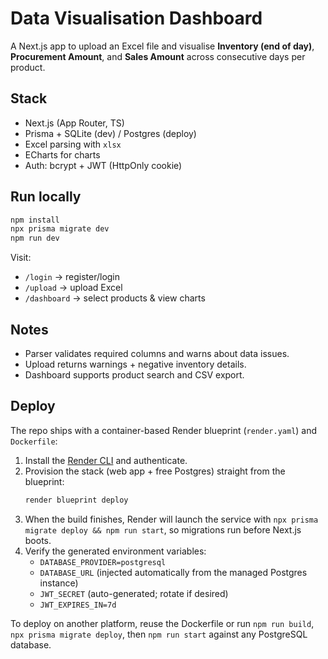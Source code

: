 ﻿# Data Visualisation Dashboard

A Next.js app to upload an Excel file and visualise **Inventory (end of day)**, **Procurement Amount**, and **Sales Amount** across consecutive days per product.

## Stack
- Next.js (App Router, TS)
- Prisma + SQLite (dev) / Postgres (deploy)
- Excel parsing with `xlsx`
- ECharts for charts
- Auth: bcrypt + JWT (HttpOnly cookie)

## Run locally
```bash
npm install
npx prisma migrate dev
npm run dev
```

Visit:

* `/login` -> register/login
* `/upload` -> upload Excel
* `/dashboard` -> select products & view charts

## Notes

* Parser validates required columns and warns about data issues.
* Upload returns warnings + negative inventory details.
* Dashboard supports product search and CSV export.

## Deploy

The repo ships with a container-based Render blueprint (`render.yaml`) and `Dockerfile`:

1. Install the [Render CLI](https://render.com/docs/blueprint-spec) and authenticate.
2. Provision the stack (web app + free Postgres) straight from the blueprint:
   ```bash
   render blueprint deploy
   ```
3. When the build finishes, Render will launch the service with `npx prisma migrate deploy && npm run start`, so migrations run before Next.js boots.
4. Verify the generated environment variables:
   - `DATABASE_PROVIDER=postgresql`
   - `DATABASE_URL` (injected automatically from the managed Postgres instance)
   - `JWT_SECRET` (auto-generated; rotate if desired)
   - `JWT_EXPIRES_IN=7d`

To deploy on another platform, reuse the Dockerfile or run `npm run build`, `npx prisma migrate deploy`, then `npm run start` against any PostgreSQL database.

